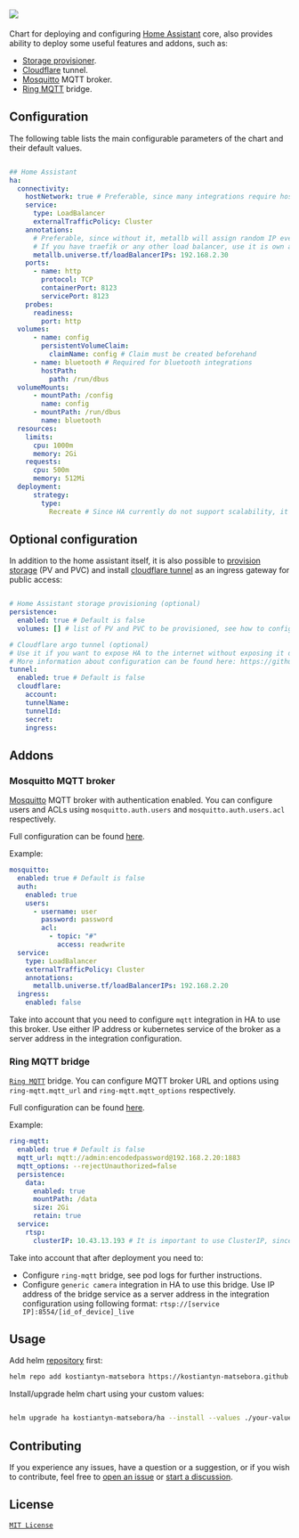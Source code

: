 # ![](https://www.home-assistant.io/images/blog/2023-09-ha10/home-assistant-logo-new.png)


Chart for deploying and configuring [Home Assistant](https://www.home-assistant.io/installation) core, also provides ability  to deploy some useful features and addons, such as:

- [Storage provisioner].
- [Cloudflare](https://www.cloudflare.com/) tunnel.
- [Mosquitto] MQTT broker.
- [Ring MQTT] bridge.

## Configuration

The following table lists the main configurable parameters of the chart and their default values.

```yaml

## Home Assistant
ha: 
  connectivity:
    hostNetwork: true # Preferable, since many integrations require host network
    service:
      type: LoadBalancer
      externalTrafficPolicy: Cluster
    annotations:
      # Preferable, since without it, metallb will assign random IP every time.
      # If you have traefik or any other load balancer, use it is own annotation.
      metallb.universe.tf/loadBalancerIPs: 192.168.2.30 
    ports:
      - name: http
        protocol: TCP
        containerPort: 8123
        servicePort: 8123
    probes:
      readiness:
        port: http
  volumes:
      - name: config
        persistentVolumeClaim:
          claimName: config # Claim must be created beforehand
      - name: bluetooth # Required for bluetooth integrations
        hostPath:
          path: /run/dbus
  volumeMounts:
      - mountPath: /config
        name: config
      - mountPath: /run/dbus
        name: bluetooth
  resources:
    limits:
      cpu: 1000m
      memory: 2Gi
    requests:
      cpu: 500m
      memory: 512Mi
  deployment:
      strategy:
        type:
          Recreate # Since HA currently do not support scalability, it is better to use Recreate strategy
```

## Optional configuration

In addition to the home assistant itself, it is also possible to [provision storage](https://github.com/kostiantyn-matsebora/helm-storage-provisioner?tab=readme-ov-file#configuration) (PV and PVC) and install [cloudflare tunnel](https://github.com/cloudflare/helm-charts/blob/main/charts/cloudflare-tunnel/values.yaml) as an ingress  gateway for public access:

```yaml

# Home Assistant storage provisioning (optional)
persistence:
  enabled: true # Default is false
  volumes: [] # list of PV and PVC to be provisioned, see how to configure here :https://github.com/kostiantyn-matsebora/helm-storage-provisioner?tab=readme-ov-file#configuration

# Cloudflare argo tunnel (optional)
# Use it if you want to expose HA to the internet without exposing it directly using public IP and port
# More information about configuration can be found here: https://github.com/cloudflare/helm-charts/blob/main/charts/cloudflare-tunnel/values.yaml
tunnel:
  enabled: true # Default is false
  cloudflare:
    account: 
    tunnelName: 
    tunnelId:
    secret: 
    ingress:
```

## Addons

### Mosquitto MQTT broker

[Mosquitto] MQTT broker with authentication enabled. You can configure users and ACLs using `mosquitto.auth.users` and `mosquitto.auth.users.acl` respectively.  

Full configuration can be found [here](https://github.com/SINTEF/mosquitto-helm-chart/blob/main/charts/mosquitto/values.yaml).

Example:

```yaml
mosquitto:
  enabled: true # Default is false
  auth:
    enabled: true
    users:
      - username: user
        password: password
        acl:
          - topic: "#"
            access: readwrite
  service:
    type: LoadBalancer
    externalTrafficPolicy: Cluster
    annotations:
      metallb.universe.tf/loadBalancerIPs: 192.168.2.20
  ingress:
    enabled: false
```

 Take into account that you need to configure `mqtt` integration in HA to use this broker.
 Use either IP address or kubernetes service of the broker as a server address in the integration configuration.

### Ring MQTT bridge

[`Ring MQTT`](https://github.com/tsightler/ring-mqtt) bridge. You can configure MQTT broker URL and options using `ring-mqtt.mqtt_url` and `ring-mqtt.mqtt_options` respectively.  

Full configuration can be found [here](https://github.com/truecharts/public/blob/master/charts/stable/ring-mqtt/values.yaml).

Example:

```yaml
ring-mqtt:
  enabled: true # Default is false
  mqtt_url: mqtt://admin:encodedpassword@192.168.2.20:1883
  mqtt_options: --rejectUnauthorized=false
  persistence:
    data:
      enabled: true
      mountPath: /data
      size: 2Gi
      retain: true
  service:
    rtsp:
      clusterIP: 10.43.13.193 # It is important to use ClusterIP, since it is used for communication between HA and the bridge, and it is value you going to use in HA generic camera integration configuration.
```

Take into account that after deployment you need to:

- Configure `ring-mqtt` bridge, see pod logs for further instructions.
- Configure `generic camera` integration in HA to use this bridge.
  Use IP address of the bridge service as a server address in the integration configuration using following format: `rtsp://[service IP]:8554/[id_of_device]_live`


## Usage

Add helm [repository](https://kostiantyn-matsebora.github.io/helm-charts/) first:

```bash
helm repo add kostiantyn-matsebora https://kostiantyn-matsebora.github.io/helm-charts/
```

Install/upgrade helm chart using your custom values:

```bash

helm upgrade ha kostiantyn-matsebora/ha --install --values ./your-values.yaml

```

## Contributing

If you experience any issues, have a question or a suggestion, or if you wish
to contribute, feel free to [open an issue][issues] or
[start a discussion][discussions].

[issues]: https://github.com/kostiantyn-matsebora/helm-ha/issues
[discussions]: https://github.com/kostiantyn-matsebora/helm-ha/discussions

## License

[`MIT License`](../LICENSE)

[Ring MQTT]:https://github.com/tsightler/ring-mqtt
[Mosquitto]:https://mosquitto.org/
[Cloudflare tunnel]:https://developers.cloudflare.com/cloudflare-one/connections/connect-networks/
[Storage provisioner]:https://github.com/kostiantyn-matsebora/helm-storage-provisioner
